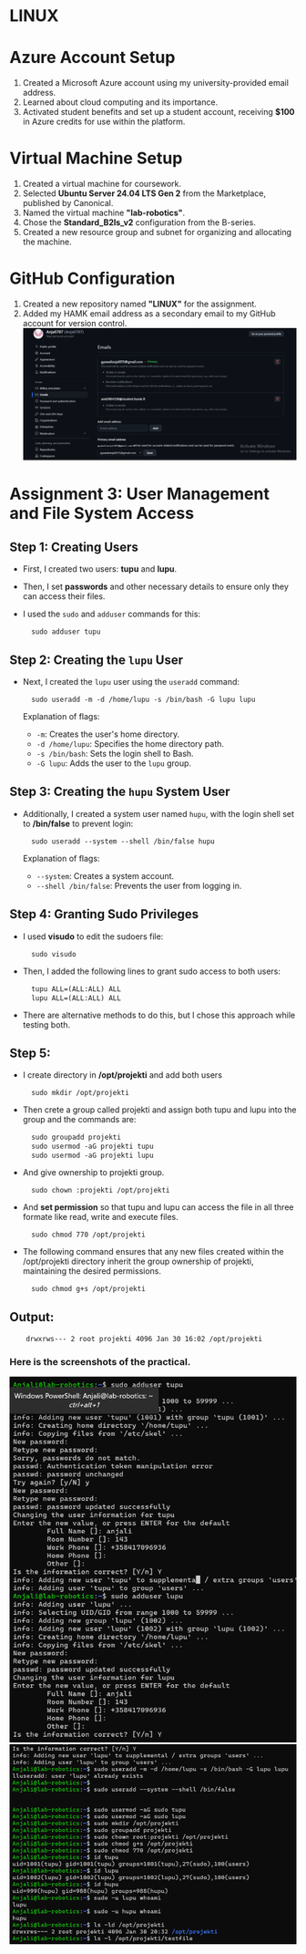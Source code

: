 # LINUX
# Azure Account Setup  
1. Created a Microsoft Azure account using my university-provided email address.  
2. Learned about cloud computing and its importance.  
3. Activated student benefits and set up a student account, receiving **$100** in Azure credits for use within the platform.  

# Virtual Machine Setup  
1. Created a virtual machine for coursework.  
2. Selected **Ubuntu Server 24.04 LTS Gen 2** from the Marketplace, published by Canonical.  
3. Named the virtual machine **"lab-robotics"**.  
4. Chose the **Standard_B2ls_v2** configuration from the B-series.  
5. Created a new resource group and subnet for organizing and allocating the machine.  

# GitHub Configuration  
1. Created a new repository named **"LINUX"** for the assignment.  
2. Added my HAMK email address as a secondary email to my GitHub account for version control.  
![mail](image.png)




# Assignment 3: User Management and File System Access

## Step 1: Creating Users  
- First, I created two users: **tupu** and **lupu**.  
- Then, I set **passwords** and other necessary details to ensure only they can access their files.  
- I used the `sudo` and `adduser` commands for this:  

        sudo adduser tupu  

## Step 2: Creating the `lupu` User  
- Next, I created the `lupu` user using the `useradd` command:  

        sudo useradd -m -d /home/lupu -s /bin/bash -G lupu lupu  

  Explanation of flags:  
  - `-m`: Creates the user's home directory.  
  - `-d /home/lupu`: Specifies the home directory path.  
  - `-s /bin/bash`: Sets the login shell to Bash.  
  - `-G lupu`: Adds the user to the `lupu` group.  

## Step 3: Creating the `hupu` System User  
- Additionally, I created a system user named `hupu`, with the login shell set to **/bin/false** to prevent login:  

        sudo useradd --system --shell /bin/false hupu  

  Explanation of flags:  
  - `--system`: Creates a system account.  
  - `--shell /bin/false`: Prevents the user from logging in.  

## Step 4: Granting Sudo Privileges  
- I used **visudo** to edit the sudoers file:  

        sudo visudo  

- Then, I added the following lines to grant sudo access to both users:  

        tupu ALL=(ALL:ALL) ALL  
        lupu ALL=(ALL:ALL) ALL  

- There are alternative methods to do this, but I chose this approach while testing both.  


## Step 5:
- I create directory in **/opt/projekti** and add both users

        sudo mkdir /opt/projekti

- Then crete a group called projekti and assign both tupu and lupu into the group and the commands are:

        sudo groupadd projekti
        sudo usermod -aG projekti tupu
        sudo usermod -aG projekti lupu

- And give ownership to projekti group.

        sudo chown :projekti /opt/projekti

- And **set permission** so that tupu and lupu can access the file in all three formate like read, write and execute files.

        sudo chmod 770 /opt/projekti

- The following command ensures that any new files created within the /opt/projekti directory inherit the group ownership of projekti, maintaining the desired permissions.

        sudo chmod g+s /opt/projekti

## Output:

        drwxrws--- 2 root projekti 4096 Jan 30 16:02 /opt/projekti

### Here is the screenshots of the practical.
![alt text](image-1.png)
![alt text](image-2.png)